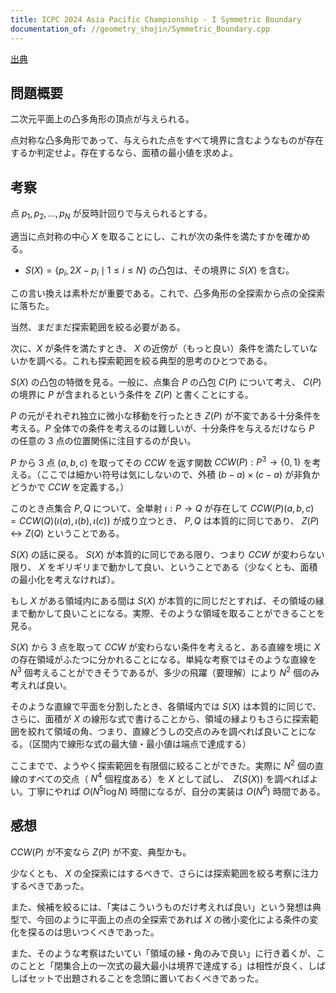 ```yaml
---
title: ICPC 2024 Asia Pacific Championship - I Symmetric Boundary
documentation_of: //geometry_shojin/Symmetric_Boundary.cpp
---
```


[出典](https://codeforces.com/contest/1938/problem/I)

## 問題概要

二次元平面上の凸多角形の頂点が与えられる。

点対称な凸多角形であって、与えられた点をすべて境界に含むようなものが存在するか判定せよ。存在するなら、面積の最小値を求めよ。

## 考察

点 $p_1,p_2,\dots ,p_N$ が反時計回りで与えられるとする。

適当に点対称の中心 $X$ を取ることにし、これが次の条件を満たすかを確かめる。

- $S(X)=\lbrace p_i,2X-p_i\mid 1\le i\le N\rbrace$ の凸包は、その境界に $S(X)$ を含む。

この言い換えは素朴だが重要である。これで、凸多角形の全探索から点の全探索に落ちた。

当然、まだまだ探索範囲を絞る必要がある。

次に、$X$ が条件を満たすとき、 $X$ の近傍が（もっと良い）条件を満たしていないかを調べる。これも探索範囲を絞る典型的思考のひとつである。

$S(X)$ の凸包の特徴を見る。一般に、点集合 $P$ の凸包 $C(P)$ について考え、 $C(P)$ の境界に $P$ が含まれるという条件を $Z(P)$ と書くことにする。

$P$ の元がそれぞれ独立に微小な移動を行ったとき $Z(P)$ が不変である十分条件を考える。$P$ 全体での条件を考えるのは難しいが、十分条件を与えるだけなら $P$ の任意の $3$ 点の位置関係に注目するのが良い。

$P$ から $3$ 点 $(a,b,c)$ を取ってその $CCW$ を返す関数 $CCW(P):P^3\rightarrow\lbrace 0,1\rbrace$ を考える。（ここでは細かい符号は気にしないので、外積 $(b-a)\times (c-a)$ が非負かどうかで $CCW$ を定義する。）

このとき点集合 $P,Q$ について、全単射 $\iota :P\rightarrow Q$ が存在して $CCW(P)(a,b,c)=CCW(Q)(\iota(a),\iota(b),\iota(c))$ が成り立つとき、 $P,Q$ は本質的に同じであり、 $Z(P)\leftrightarrow Z(Q)$ ということである。

$S(X)$ の話に戻る。 $S(X)$ が本質的に同じである限り、つまり $CCW$ が変わらない限り、 $X$ をギリギリまで動かして良い、ということである（少なくとも、面積の最小化を考えなければ）。

もし $X$ がある領域内にある間は $S(X)$ が本質的に同じだとすれば、その領域の縁まで動かして良いことになる。実際、そのような領域を取ることができることを見る。

$S(X)$ から $3$ 点を取って $CCW$ が変わらない条件を考えると、ある直線を境に $X$ の存在領域がふたつに分かれることになる。単純な考察ではそのような直線を $N^3$ 個考えることができそうであるが、多少の飛躍（要理解）により $N^2$ 個のみ考えれば良い。

そのような直線で平面を分割したとき、各領域内では $S(X)$ は本質的に同じで、さらに、面積が $X$ の線形な式で書けることから、領域の縁よりもさらに探索範囲を絞れて領域の角、つまり、直線どうしの交点のみを調べれば良いことになる。（区間内で線形な式の最大値・最小値は端点で達成する）

ここまでで、ようやく探索範囲を有限個に絞ることができた。実際に $N^2$ 個の直線のすべての交点（ $N^4$ 個程度ある）を $X$ として試し、　$Z(S(X))$ を調べればよい。丁寧にやれば $O(N^5\log N)$ 時間になるが、自分の実装は $O(N^6)$ 時間である。


## 感想

$CCW(P)$ が不変なら $Z(P)$ が不変、典型かも。

少なくとも、 $X$ の全探索にはするべきで、さらには探索範囲を絞る考察に注力するべきであった。

また、候補を絞るには、「実はこういうものだけ考えれば良い」という発想は典型で、今回のように平面上の点の全探索であれば $X$ の微小変化による条件の変化を探るのは思いつくべきであった。

また、そのような考察はたいてい「領域の縁・角のみで良い」に行き着くが、このことと「閉集合上の一次式の最大最小は境界で達成する」は相性が良く、しばしばセットで出題されることを念頭に置いておくべきであった。